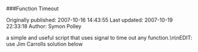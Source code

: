 ###Function Timeout

Originally published: 2007-10-16 14:43:55
Last updated: 2007-10-19 22:33:18
Author: Symon Polley

a simple and useful script that uses signal to time out any function.\n\nEDIT: use Jim Carrolls solution below